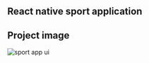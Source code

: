 ## React native sport application
## Project image
![sport app ui](https://github.com/Bright11/betting-app-ui-react-native/assets/34070274/d1d522d9-36bb-4217-9170-94d2dd6907af)
